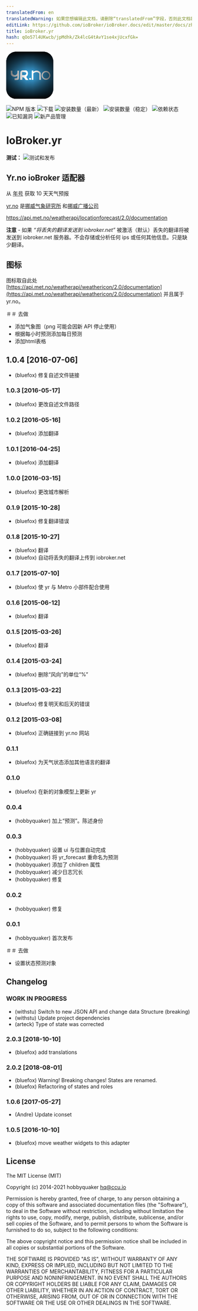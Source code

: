 ```yaml
---
translatedFrom: en
translatedWarning: 如果您想编辑此文档，请删除“translatedFrom”字段，否则此文档将再次自动翻译
editLink: https://github.com/ioBroker/ioBroker.docs/edit/master/docs/zh-cn/adapterref/iobroker.yr/README.md
title: ioBroker.yr
hash: qOo57l4UKwcb/jpMdhk/Zk4lcG4tAvY1se4xjUcxfGk=
---
```

![商标](../../../en/adapterref/iobroker.yr/admin/yr.png)

![NPM 版本](http://img.shields.io/npm/v/iobroker.yr.svg)
![下载](https://img.shields.io/npm/dm/iobroker.yr.svg)
![安装数量（最新）](http://iobroker.live/badges/yr-installed.svg)
![安装数量（稳定）](http://iobroker.live/badges/yr-stable.svg)
![依赖状态](https://img.shields.io/david/ioBroker/iobroker.yr.svg)
![已知漏洞](https://snyk.io/test/github/ioBroker/ioBroker.yr/badge.svg)
![新产品管理](https://nodei.co/npm/iobroker.yr.png?downloads=true)

# IoBroker.yr
**测试：** ![测试和发布](https://github.com/ioBroker/ioBroker.met/workflows/Test%20and%20Release/badge.svg)

## Yr.no ioBroker 适配器
从 [年号](yr.no) 获取 10 天天气预报

[yr.no](yr.no) 是[挪威气象研究所](met.no) 和[挪威广播公司](nrk.no)

https://api.met.no/weatherapi/locationforecast/2.0/documentation

**注意** - 如果 _“将丢失的翻译发送到 iobroker.net”_ 被激活（默认）丢失的翻译将被发送到 iobroker.net 服务器。不会存储或分析任何 ips 或任何其他信息。只是缺少翻译。

## 图标
图标取自此处 [https://api.met.no/weatherapi/weathericon/2.0/documentation](https://api.met.no/weatherapi/weathericon/2.0/documentation) 并且属于 yr.no。

＃＃ 去做
* 添加气象图（png 可能会因新 API 停止使用）
* 根据每小时预测添加每日预测
* 添加html表格

<!-- 下一版本的占位符（在行首）：

### __工作进行中__ -->
## 1.0.4 [2016-07-06]
* (bluefox) 修复自述文件链接

### 1.0.3 [2016-05-17]
* (bluefox) 更改自述文件路径

### 1.0.2 [2016-05-16]
* (bluefox) 添加翻译

### 1.0.1 [2016-04-25]
* (bluefox) 添加翻译

### 1.0.0 [2016-03-15]
* (bluefox) 更改城市解析

### 0.1.9 [2015-10-28]
* (bluefox) 修复翻译错误

### 0.1.8 [2015-10-27]
* (bluefox) 翻译
* (bluefox) 自动将丢失的翻译上传到 iobroker.net

### 0.1.7 [2015-07-10]
* (bluefox) 使 yr 与 Metro 小部件配合使用

### 0.1.6 [2015-06-12]
* (bluefox) 翻译

### 0.1.5 [2015-03-26]
* (bluefox) 翻译

### 0.1.4 [2015-03-24]
* (bluefox) 删除“风向”的单位“%”

### 0.1.3 [2015-03-22]
* (bluefox) 修复明天和后天的错误

### 0.1.2 [2015-03-08]
* (bluefox) 正确链接到 yr.no 网站

### 0.1.1
* (bluefox) 为天气状态添加其他语言的翻译

### 0.1.0
* (bluefox) 在新的对象模型上更新 yr

### 0.0.4
* (hobbyquaker) 加上“预测”。陈述身份

### 0.0.3
* (hobbyquaker) 设置 ui 与位置自动完成
* (hobbyquaker) 将 yr_forecast 重命名为预测
* (hobbyquaker) 添加了 children 属性
* (hobbyquaker) 减少日志冗长
* (hobbyquaker) 修复

### 0.0.2
* (hobbyquaker) 修复

### 0.0.1
* (hobbyquaker) 首次发布

＃＃ 去做
* 设置状态预测对象

## Changelog

### __WORK IN PROGRESS__
* (withstu) Switch to new JSON API and change data Structure (breaking)
* (withstu) Update project dependencies
* (arteck) Type of state was corrected  

### 2.0.3 [2018-10-10]
* (bluefox) add translations

### 2.0.2 [2018-08-01]
* (bluefox) Warning! Breaking changes! States are renamed.
* (bluefox) Refactoring of states and roles

### 1.0.6 [2017-05-27]
* (Andre) Update iconset

### 1.0.5 [2016-10-10]
* (bluefox) move weather widgets to this adapter

## License
The MIT License (MIT)

Copyright (c) 2014-2021 hobbyquaker <hq@ccu.io>

Permission is hereby granted, free of charge, to any person obtaining a copy
of this software and associated documentation files (the "Software"), to deal
in the Software without restriction, including without limitation the rights
to use, copy, modify, merge, publish, distribute, sublicense, and/or sell
copies of the Software, and to permit persons to whom the Software is
furnished to do so, subject to the following conditions:

The above copyright notice and this permission notice shall be included in all
copies or substantial portions of the Software.

THE SOFTWARE IS PROVIDED "AS IS", WITHOUT WARRANTY OF ANY KIND, EXPRESS OR
IMPLIED, INCLUDING BUT NOT LIMITED TO THE WARRANTIES OF MERCHANTABILITY,
FITNESS FOR A PARTICULAR PURPOSE AND NONINFRINGEMENT. IN NO EVENT SHALL THE
AUTHORS OR COPYRIGHT HOLDERS BE LIABLE FOR ANY CLAIM, DAMAGES OR OTHER
LIABILITY, WHETHER IN AN ACTION OF CONTRACT, TORT OR OTHERWISE, ARISING FROM,
OUT OF OR IN CONNECTION WITH THE SOFTWARE OR THE USE OR OTHER DEALINGS IN THE
SOFTWARE.